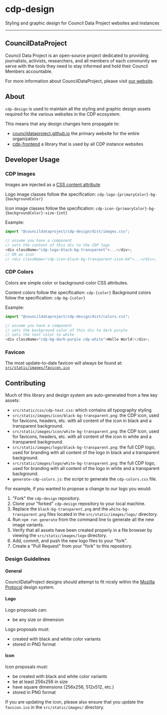# cdp-design

Styling and graphic design for Council Data Project websites and instances

---

## CouncilDataProject

Council Data Project is an open-source project dedicated to providing journalists,
activists, researchers, and all members of each community we serve with the tools they
need to stay informed and hold their Council Members accountable.

For more information about CouncilDataProject, please visit
[our website](https://councildataproject.github.io/).

## About

`cdp-design` is used to maintain all the styling and graphic design assets
required for the various websites in the CDP ecosystem.

This means that any design changes here propagate to:

- [councildataproject.github.io](https://councildataproject.github.io/)
  the primary website for the entire organization
- [cdp-frontend](https://github.com/CouncilDataProject/cdp-frontend)
  a library that is used by all CDP instance websites

## Developer Usage

### CDP Images

Images are injected as a
[CSS content attribute](https://developer.mozilla.org/en-US/docs/Web/CSS/content)

Logo image classes follow the specification:
`cdp-logo-{primaryColor}-bg-{backgroundColor}`

Icon image classes follow the specification:
`cdp-icon-{primaryColor}-bg-{backgroundColor}-size-{int}`

Example:

```javascript
import "@councildataproject/cdp-design/dist/images.css";

// assume you have a component
// sets the content of this div to the CDP logo
<div className="cdp-logo-black-bg-transparent">...</div>;
// OR an icon
// <div className="cdp-icon-black-bg-transparent-size-64">...</div>;
```

### CDP Colors

Colors are simple color or background-color CSS attributes.

Content colors follow the specification: `cdp-{color}`
Background colors folow the specification: `cdp-bg-{color}`

Example:

```javascript
import "@councildataproject/cdp-design/dist/colors.css";

// assume you have a component
// sets the background color of this div to dark purple
// sets the text color to white
<div className="cdp-bg-dark-purple cdp-white">Hello World!</div>;
```

### Favicon

The most update-to-date favicon will always be found at:
[`src/static/images/favicon.ico`](https://raw.githubusercontent.com/CouncilDataProject/cdp-design/main/src/static/img/favicon.ico)

## Contributing

Much of this library and design system are auto-generated from a few key assets:

- `src/static/css/cdp-text.css`: which contains all typography styling
- `src/static/images/icon/black-bg-transparent.png`: the CDP icon, used for favicons,
  headers, etc. with all content of the icon in black and a transparent background.
- `src/static/images/icon/white-bg-transparent.png`: the CDP icon, used for favicons,
  headers, etc. with all content of the icon in white and a transparent background.
- `src/static/images/logo/black-bg-transparent.png`: the full CDP logo, used for
  branding with all content of the logo in black and a transparent background.
- `src/static/images/logo/white-bg-transparent.png`: the full CDP logo, used for
  branding with all content of the logo in white and a transparent background.
- `generate-cdp-colors.js`: the script to generate the `cdp-colors.css` file.

For example, if you wanted to propose a change to our logo you would:

1. "Fork" the `cdp-design` repository.
2. Clone your "forked" `cdp-design` repository to your local machine.
3. Replace the `black-bg-transparent.png` and the `white-bg-transparent.png` files
   located in the `src/static/images/logo/` directory.
4. Run `npm run generate` from the command line to generate all the new image variants.
5. Verify that all assets have been created properly in a file browser by viewing the
   `src/static/images/logo` directory.
6. Add, commit, and push the new logo files to your "fork".
7. Create a "Pull Request" from your "fork" to this repository.

### Design Guidelines

#### General

CouncilDataProject designs should attempt to fit nicely within the
[Mozilla Protocol](https://protocol.mozilla.org/) design system.

#### Logo

Logo proposals can:

- be any size or dimension

Logo proposals must:

- created with black and white color variants
- stored in PNG format

#### Icon

Icon proposals must:

- be created with black and white color variants
- be at least 256x256 in size
- have square dimensions (256x256, 512x512, etc.)
- stored in PNG format

If you are updating the icon, please also ensure that you update the `favicon.ico`
in the `src/static/images/` directory.
